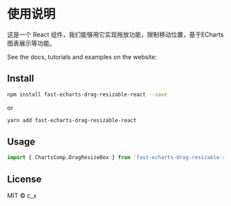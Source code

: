 # 使用说明

这是一个 React 组件，我们能够用它实现拖放功能，限制移动位置，基于ECharts图表展示等功能。

See the docs, tutorials and examples on the website:

## Install

```bash
npm install fast-echarts-drag-resizable-react --save
```

or

```bash
yarn add fast-echarts-drag-resizable-react
```

## Usage

```js
import { ChartsComp,DragResizeBox } from 'fast-echarts-drag-resizable-react';
```

## License

MIT © c_x

